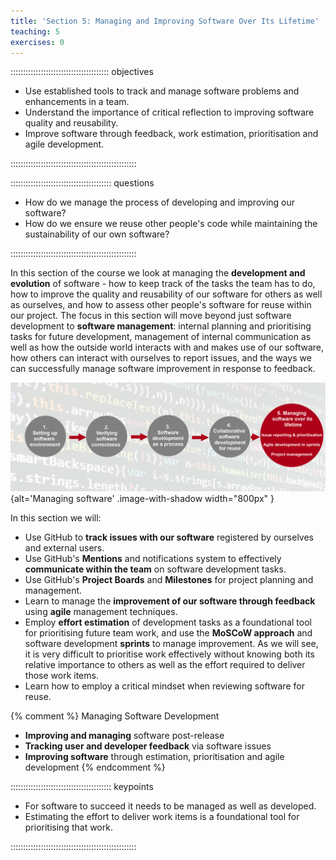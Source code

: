 ```yaml
---
title: 'Section 5: Managing and Improving Software Over Its Lifetime'
teaching: 5
exercises: 0
---
```


::::::::::::::::::::::::::::::::::::::: objectives

- Use established tools to track and manage software problems and enhancements in a team.
- Understand the importance of critical reflection to improving software quality and reusability.
- Improve software through feedback, work estimation, prioritisation and agile development.

::::::::::::::::::::::::::::::::::::::::::::::::::

:::::::::::::::::::::::::::::::::::::::: questions

- How do we manage the process of developing and improving our software?
- How do we ensure we reuse other people's code while maintaining the sustainability of our own software?

::::::::::::::::::::::::::::::::::::::::::::::::::

In this section of the course we look at managing the **development and evolution** of software -
how to keep track of the tasks the team has to do,
how to improve the quality and reusability of our software for others as well as ourselves,
and how to assess other people's software for reuse within our project.
The focus in this section will move beyond just software development to **software management**:
internal planning and prioritising tasks for future development,
management of internal communication as well as
how the outside world interacts with and makes use of our software,
how others can interact with ourselves to report issues,
and the ways we can successfully manage software improvement in response to feedback.

![](fig/section5-overview.png){alt='Managing software' .image-with-shadow width="800px" }

In this section we will:

- Use GitHub to **track issues with our software** registered by ourselves and external users.
- Use GitHub's **Mentions** and notifications system to
  effectively **communicate within the team** on software development tasks.
- Use GitHub's **Project Boards** and **Milestones** for project planning and management.
- Learn to manage the **improvement of our software through feedback**
  using **agile** management techniques.
- Employ **effort estimation** of development tasks
  as a foundational tool for prioritising future team work,
  and use the **MoSCoW approach** and software development **sprints** to manage improvement.
  As we will see, it is very difficult to prioritise work effectively
  without knowing both its relative importance to others
  as well as the effort required to deliver those work items.
- Learn how to employ a critical mindset when reviewing software for reuse.



{% comment %}
Managing Software Development

- **Improving and managing** software post-release
- **Tracking user and developer feedback** via software issues
- **Improving software** through estimation, prioritisation and agile development
  {% endcomment %}

:::::::::::::::::::::::::::::::::::::::: keypoints

- For software to succeed it needs to be managed as well as developed.
- Estimating the effort to deliver work items is a foundational tool for prioritising that work.

::::::::::::::::::::::::::::::::::::::::::::::::::


